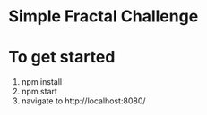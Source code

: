 # Simple Fractal Challenge

# To get started
1. npm install
2. npm start
3. navigate to http://localhost:8080/
